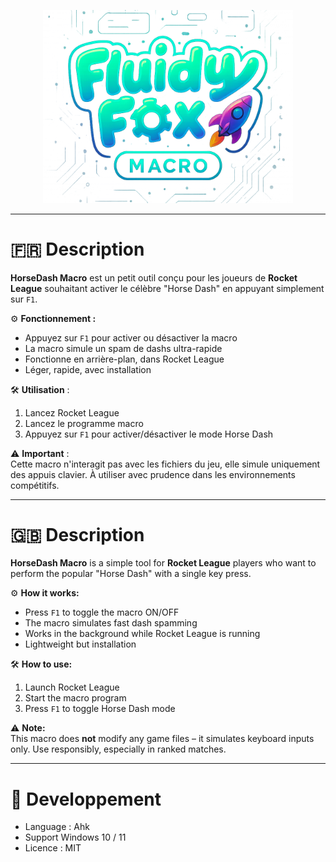 <p align="center">
  <img src="logo.png" alt="AntiDoublon Logo" width="400"/>
</p>


---

# 🇫🇷 Description

**HorseDash Macro** est un petit outil conçu pour les joueurs de **Rocket League** souhaitant activer le célèbre "Horse Dash" en appuyant simplement sur `F1`.

⚙️ **Fonctionnement :**  
- Appuyez sur `F1` pour activer ou désactiver la macro  
- La macro simule un spam de dashs ultra-rapide  
- Fonctionne en arrière-plan, dans Rocket League  
- Léger, rapide, avec installation

🛠️ **Utilisation** :
1. Lancez Rocket League
2. Lancez le programme macro
3. Appuyez sur `F1` pour activer/désactiver le mode Horse Dash

⚠️ **Important** :  
Cette macro n'interagit pas avec les fichiers du jeu, elle simule uniquement des appuis clavier. À utiliser avec prudence dans les environnements compétitifs.

---

# 🇬🇧 Description

**HorseDash Macro** is a simple tool for **Rocket League** players who want to perform the popular "Horse Dash" with a single key press.

⚙️ **How it works:**
- Press `F1` to toggle the macro ON/OFF  
- The macro simulates fast dash spamming  
- Works in the background while Rocket League is running  
- Lightweight but installation

🛠️ **How to use:**
1. Launch Rocket League  
2. Start the macro program  
3. Press `F1` to toggle Horse Dash mode

⚠️ **Note:**  
This macro does **not** modify any game files – it simulates keyboard inputs only. Use responsibly, especially in ranked matches.

---

# 🧪 Developpement

- Language : Ahk
- Support Windows 10 / 11
- Licence : MIT


